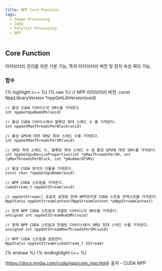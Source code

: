 ```yaml
---
title: NPP Core Function
tags:
  - Image Processing
  - CUDA
  - Palellel Processing
  - NPP
---
```


## Core Function
<!--more-->
 라이브러리 관리를 위한 기본 기능, 특히 라이브러리 버전 및 장치 속성 쿼리 가능.

### 함수
{% highlight c++ %}
    {% raw %}
    // NPP 라이브러리 버전.
    const NppLibraryVersion *nppGetLibVersion(void)

    // 활성 CUDA 디바이스의 SM수를 가져온다.
    int nppGetGpuNumSMs(void)

    // 활성 CUDA 디바이스에서 블록당 최대 스레드 수 를 가져온다.
    int nppGetMaxThreadsPerBlock(void)
    
    // 활성 GPU에 대한 SM당 최대 스레드 수를 가져온다.
    int nppGetMaxThreadsPerSM(void)

    // SM당 최대 스레드 수, 블록당 최대 스레드 수 및 활성 GPU에 대한 SM수를 가져온다.
    int nppGetGpuDeviceProperties(int *pMaxThreadsPerSM, int *pMaxThreadsPerBlock, int *pNumberOfSMs)

    // 활성 CUDA 장치의 이름을 가져온다.
    const char *nppGetGpuName(void)

    // NPP CUDA 스트림을 가져온다.
    cudaStream_t nppGetStream(void)

    // nppSetStream() 호출로 설정된 현재 NPP관리형 CUDA 스트림 컨텍스트를 가져온다.
    NppStatus nppGetStreamContext(NppStreamContext *pNppStreamContext)

    // 현재 NPP CUDA 스트림과 연결된 디바이스의 SM수를 가져온다.
    unsigned int nppGetStreamNumSMs(void)

    // 현재 NPP CUDA 스트림과 연결된 디바이스에서 SM당 최대 스레드 수를 가져온다.
    unsigned int nppGetStreamMaxThreadsPerSM(void)

    // NPP CUDA 스트림을 설정한다.
    NppStatus nppSetStream(cudaStream_t hStream)
  {% endraw %}
{% endhighlight c++ %}

 
 (https://docs.nvidia.com/cuda/npp/core_npp.html)
출처 - CUDA NPP